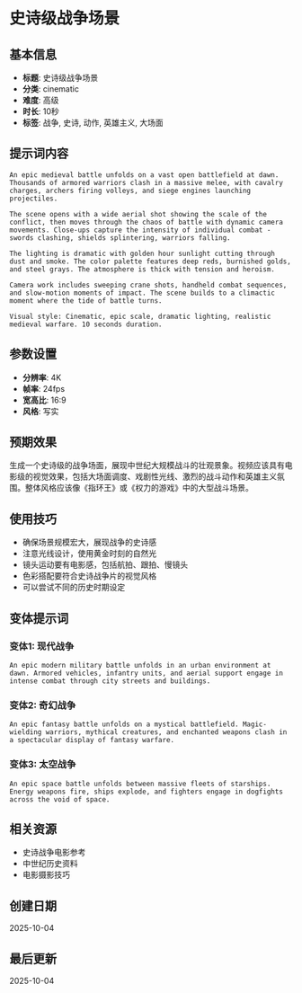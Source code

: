 # 史诗级战争场景

## 基本信息
- **标题**: 史诗级战争场景
- **分类**: cinematic
- **难度**: 高级
- **时长**: 10秒
- **标签**: 战争, 史诗, 动作, 英雄主义, 大场面

## 提示词内容
```
An epic medieval battle unfolds on a vast open battlefield at dawn. Thousands of armored warriors clash in a massive melee, with cavalry charges, archers firing volleys, and siege engines launching projectiles.

The scene opens with a wide aerial shot showing the scale of the conflict, then moves through the chaos of battle with dynamic camera movements. Close-ups capture the intensity of individual combat - swords clashing, shields splintering, warriors falling.

The lighting is dramatic with golden hour sunlight cutting through dust and smoke. The color palette features deep reds, burnished golds, and steel grays. The atmosphere is thick with tension and heroism.

Camera work includes sweeping crane shots, handheld combat sequences, and slow-motion moments of impact. The scene builds to a climactic moment where the tide of battle turns.

Visual style: Cinematic, epic scale, dramatic lighting, realistic medieval warfare. 10 seconds duration.
```

## 参数设置
- **分辨率**: 4K
- **帧率**: 24fps
- **宽高比**: 16:9
- **风格**: 写实

## 预期效果
生成一个史诗级的战争场面，展现中世纪大规模战斗的壮观景象。视频应该具有电影级的视觉效果，包括大场面调度、戏剧性光线、激烈的战斗动作和英雄主义氛围。整体风格应该像《指环王》或《权力的游戏》中的大型战斗场景。

## 使用技巧
- 确保场景规模宏大，展现战争的史诗感
- 注意光线设计，使用黄金时刻的自然光
- 镜头运动要有电影感，包括航拍、跟拍、慢镜头
- 色彩搭配要符合史诗战争片的视觉风格
- 可以尝试不同的历史时期设定

## 变体提示词
### 变体1: 现代战争
```
An epic modern military battle unfolds in an urban environment at dawn. Armored vehicles, infantry units, and aerial support engage in intense combat through city streets and buildings.
```

### 变体2: 奇幻战争
```
An epic fantasy battle unfolds on a mystical battlefield. Magic-wielding warriors, mythical creatures, and enchanted weapons clash in a spectacular display of fantasy warfare.
```

### 变体3: 太空战争
```
An epic space battle unfolds between massive fleets of starships. Energy weapons fire, ships explode, and fighters engage in dogfights across the void of space.
```

## 相关资源
- 史诗战争电影参考
- 中世纪历史资料
- 电影摄影技巧

## 创建日期
2025-10-04

## 最后更新
2025-10-04
